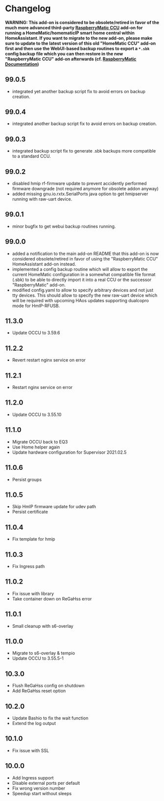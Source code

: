 # Changelog

#### WARNING: This add-on is considered to be obsolete/retired in favor of the much more advanced third-party [RaspberryMatic CCU](https://github.com/jens-maus/RaspberryMatic/tree/master/home-assistant-addon) add-on for running a HomeMatic/homematicIP smart home central within HomeAssistant. If you want to migrate to the new add-on, please make sure to update to the latest version of this old "HomeMatic CCU" add-on first and then use the WebUI-based backup routines to export a `*.sbk` config backup file which you can then restore in the new "RaspberryMatic CCU" add-on afterwards (cf. [RaspberryMatic Documentation](https://github.com/jens-maus/RaspberryMatic/wiki/Installation-HomeAssistant))

## 99.0.5

- integrated yet another backup script fix to avoid errors on backup creation.

## 99.0.4

- integrated another backup script fix to avoid errors on backup creation.

## 99.0.3

- integrated backup script fix to generate .sbk backups more
  compatible to a standard CCU.

## 99.0.2

- disabled hmip rf-firmware update to prevent accidently performed
  firmware downgrade (not required anymore for obsolete addon anyway)
- added missing gnu.io.rxtx.SerialPorts java option to get hmipserver
  running with raw-uart device.

## 99.0.1

- minor bugfix to get webui backup routines running.

## 99.0.0

- added a notification to the main add-on README that this add-on
  is now considered obsolete/retired in favor of using the
  "RaspberryMatic CCU" HomeAssistant add-on instead.
- implemented a config backup routine which will allow to export
  the current HomeMatic configuration in a somewhat compatible
  file format (.sbk) to be able to directly import it into a
  real CCU or the successor "RaspberryMatic" add-on.
- modified config.yaml to allow to specify arbitrary devices and
  not just tty devices. This should allow to specify the new
  raw-uart device which will be required with upcoming HAos updates
  supporting dualcopro mode for HmIP-RFUSB.

## 11.3.0

- Update OCCU to 3.59.6

## 11.2.2

- Revert restart nginx service on error

## 11.2.1

- Restart nginx service on error

## 11.2.0

- Update OCCU to 3.55.10

## 11.1.0

- Migrate OCCU back to EQ3
- Use Home helper again
- Update hardware configuration for Supervisor 2021.02.5

## 11.0.6

- Persist groups

## 11.0.5

- Skip HmIP firmware update for udev path
- Persist certificate

## 11.0.4

- Fix template for hmip

## 11.0.3

- Fix Ingress path

## 11.0.2

- Fix issue with library
- Take container down on ReGaHss error

## 11.0.1

- Small cleanup with s6-overlay

## 11.0.0

- Migrate to s6-overlay & tempio
- Update OCCU to 3.55.5-1

## 10.3.0

- Flush ReGaHss config on shutdown
- Add ReGaHss reset option

## 10.2.0

- Update Bashio to fix the wait function
- Extend the log output

## 10.1.0

- Fix issue with SSL

## 10.0.0

- Add Ingress support
- Disable external ports per default
- Fix wrong version number
- Speedup start without sleeps

